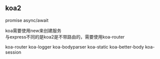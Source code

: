 ## koa2      
promise  async/await   
    
koa需要使用new来创建服务     
与express不同的是koa2是不带路由的，需要使用koa-router     

koa-router   koa-logger   koa-bodyparser   koa-static   koa-better-body   koa-session
